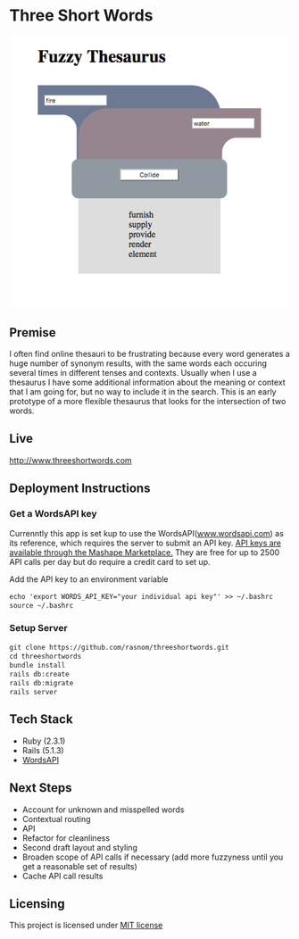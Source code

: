 # Three Short Words

![screenshot](fuzzy_thesaurus_screenshot.png)

## Premise

I often find online thesauri to be frustrating because every word generates a huge number of synonym results, with the same words each occuring several times in different tenses and contexts. Usually when I use a thesaurus I have some additional information about the meaning or context that I am going for, but no way to include it in the search. This is an early prototype of a more flexible thesaurus that looks for the intersection of two words.

## Live

http://www.threeshortwords.com

## Deployment Instructions

### Get a WordsAPI key

Currenntly this app is set kup to use the WordsAPI(www.wordsapi.com) as its reference, which requires the server to submit an API key. [API keys are available through the Mashape Marketplace.](https://market.mashape.com/wordsapi/wordsapi/pricing) They are free for up to 2500 API calls per day but do require a credit card to set up.

Add the API key to an environment variable

```
echo 'export WORDS_API_KEY="your individual api key"' >> ~/.bashrc
source ~/.bashrc
```
### Setup Server

```
git clone https://github.com/rasnom/threeshortwords.git
cd threeshortwords
bundle install 
rails db:create
rails db:migrate
rails server
```

## Tech Stack

* Ruby (2.3.1)
* Rails (5.1.3)
* [WordsAPI](www.wordsapi.com)

## Next Steps

* Account for unknown and misspelled words
* Contextual routing
* API
* Refactor for cleanliness
* Second draft layout and styling
* Broaden scope of API calls if necessary (add more fuzzyness until you get a reasonable set of results)
* Cache API call results

## Licensing

This project is licensed under [MIT license](./LICENSE)
